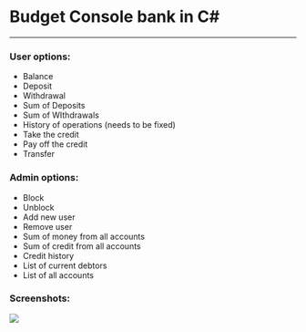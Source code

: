 # Budget Console bank in C#⁣
----
### User options:
- Balance
- Deposit
- Withdrawal
- Sum of Deposits
- Sum of WIthdrawals
- History of operations (needs to be fixed)
- Take the credit
- Pay off the credit
- Transfer

### Admin options:
- Block
- Unblock
- Add new user
- Remove user
- Sum of money from all accounts
- Sum of credit from all accounts
- Credit history
- List of current debtors
- List of all accounts

### Screenshots:

![](https://i.imgur.com/kvzVAvv.png)
